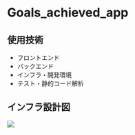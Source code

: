 # Goals_achieved_app
## 使用技術
- フロントエンド
- バックエンド
- インフラ・開発環境
- テスト・静的コード解析

## インフラ設計図
<img src= '/README_images/infra.drawio' >